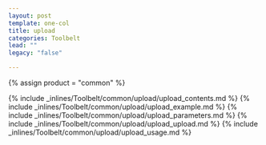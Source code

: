 ```yaml
---
layout: post
template: one-col
title: upload
categories: Toolbelt
lead: ""
legacy: "false"

---
```

{% assign product = "common" %}

{% include _inlines/Toolbelt/common/upload/upload_contents.md %}
{% include _inlines/Toolbelt/common/upload/upload_example.md %}
{% include _inlines/Toolbelt/common/upload/upload_parameters.md %}
{% include _inlines/Toolbelt/common/upload/upload_upload.md %}
{% include _inlines/Toolbelt/common/upload/upload_usage.md %}
